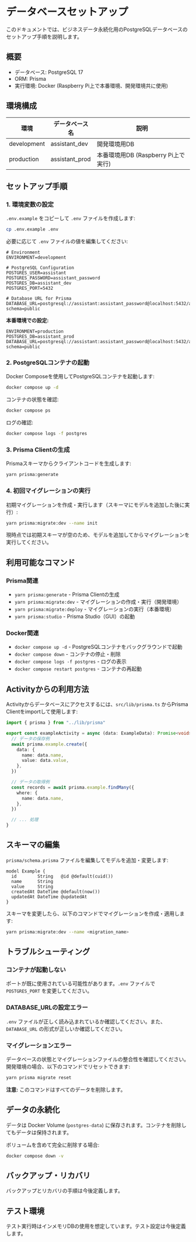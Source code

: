 # データベースセットアップ

このドキュメントでは、ビジネスデータ永続化用のPostgreSQLデータベースのセットアップ手順を説明します。

## 概要

- データベース: PostgreSQL 17
- ORM: Prisma
- 実行環境: Docker (Raspberry Pi上で本番環境、開発環境共に使用)

## 環境構成

| 環境        | データベース名 | 説明                                |
| ----------- | -------------- | ----------------------------------- |
| development | assistant_dev  | 開発環境用DB                        |
| production  | assistant_prod | 本番環境用DB (Raspberry Pi上で実行) |

## セットアップ手順

### 1. 環境変数の設定

`.env.example` をコピーして `.env` ファイルを作成します:

```bash
cp .env.example .env
```

必要に応じて `.env` ファイルの値を編集してください:

```env
# Environment
ENVIRONMENT=development

# PostgreSQL Configuration
POSTGRES_USER=assistant
POSTGRES_PASSWORD=assistant_password
POSTGRES_DB=assistant_dev
POSTGRES_PORT=5432

# Database URL for Prisma
DATABASE_URL=postgresql://assistant:assistant_password@localhost:5432/assistant_dev?schema=public
```

**本番環境での設定:**

```env
ENVIRONMENT=production
POSTGRES_DB=assistant_prod
DATABASE_URL=postgresql://assistant:assistant_password@localhost:5432/assistant_prod?schema=public
```

### 2. PostgreSQLコンテナの起動

Docker Composeを使用してPostgreSQLコンテナを起動します:

```bash
docker compose up -d
```

コンテナの状態を確認:

```bash
docker compose ps
```

ログの確認:

```bash
docker compose logs -f postgres
```

### 3. Prisma Clientの生成

Prismaスキーマからクライアントコードを生成します:

```bash
yarn prisma:generate
```

### 4. 初回マイグレーションの実行

初期マイグレーションを作成・実行します（スキーマにモデルを追加した後に実行）:

```bash
yarn prisma:migrate:dev --name init
```

現時点では初期スキーマが空のため、モデルを追加してからマイグレーションを実行してください。

## 利用可能なコマンド

### Prisma関連

- `yarn prisma:generate` - Prisma Clientの生成
- `yarn prisma:migrate:dev` - マイグレーションの作成・実行（開発環境）
- `yarn prisma:migrate:deploy` - マイグレーションの実行（本番環境）
- `yarn prisma:studio` - Prisma Studio（GUI）の起動

### Docker関連

- `docker compose up -d` - PostgreSQLコンテナをバックグラウンドで起動
- `docker compose down` - コンテナの停止・削除
- `docker compose logs -f postgres` - ログの表示
- `docker compose restart postgres` - コンテナの再起動

## Activityからの利用方法

Activityからデータベースにアクセスするには、`src/lib/prisma.ts` からPrisma Clientをimportして使用します:

```typescript
import { prisma } from "../lib/prisma"

export const exampleActivity = async (data: ExampleData): Promise<void> => {
  // データの保存例
  await prisma.example.create({
    data: {
      name: data.name,
      value: data.value,
    },
  })

  // データの取得例
  const records = await prisma.example.findMany({
    where: {
      name: data.name,
    },
  })

  // ... 処理
}
```

## スキーマの編集

`prisma/schema.prisma` ファイルを編集してモデルを追加・変更します:

```prisma
model Example {
  id        String   @id @default(cuid())
  name      String
  value     String
  createdAt DateTime @default(now())
  updatedAt DateTime @updatedAt
}
```

スキーマを変更したら、以下のコマンドでマイグレーションを作成・適用します:

```bash
yarn prisma:migrate:dev --name <migration_name>
```

## トラブルシューティング

### コンテナが起動しない

ポートが既に使用されている可能性があります。`.env` ファイルで `POSTGRES_PORT` を変更してください。

### DATABASE_URLの設定エラー

`.env` ファイルが正しく読み込まれているか確認してください。また、`DATABASE_URL` の形式が正しいか確認してください。

### マイグレーションエラー

データベースの状態とマイグレーションファイルの整合性を確認してください。開発環境の場合、以下のコマンドでリセットできます:

```bash
yarn prisma migrate reset
```

**注意:** このコマンドはすべてのデータを削除します。

## データの永続化

データは Docker Volume (`postgres-data`) に保存されます。コンテナを削除してもデータは保持されます。

ボリュームを含めて完全に削除する場合:

```bash
docker compose down -v
```

## バックアップ・リカバリ

バックアップとリカバリの手順は今後定義します。

## テスト環境

テスト実行時はインメモリDBの使用を想定しています。テスト設定は今後定義します。

